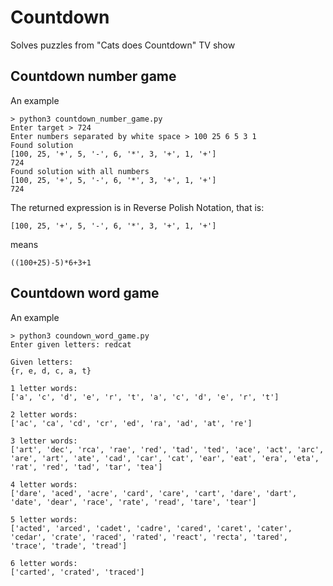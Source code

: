 # Countdown
Solves puzzles from "Cats does Countdown" TV show

## Countdown number game
An example
```
> python3 countdown_number_game.py
Enter target > 724
Enter numbers separated by white space > 100 25 6 5 3 1
Found solution
[100, 25, '+', 5, '-', 6, '*', 3, '+', 1, '+']
724
Found solution with all numbers
[100, 25, '+', 5, '-', 6, '*', 3, '+', 1, '+']
724
```

The returned expression is in Reverse Polish Notation, that is: 
```
[100, 25, '+', 5, '-', 6, '*', 3, '+', 1, '+']
```
means

```
((100+25)-5)*6+3+1
```


## Countdown word game

An example

```
> python3 coundown_word_game.py
Enter given letters: redcat

Given letters:
{r, e, d, c, a, t}

1 letter words:
['a', 'c', 'd', 'e', 'r', 't', 'a', 'c', 'd', 'e', 'r', 't']

2 letter words:
['ac', 'ca', 'cd', 'cr', 'ed', 'ra', 'ad', 'at', 're']

3 letter words:
['art', 'dec', 'rca', 'rae', 'red', 'tad', 'ted', 'ace', 'act', 'arc', 'are', 'art', 'ate', 'cad', 'car', 'cat', 'ear', 'eat', 'era', 'eta', 'rat', 'red', 'tad', 'tar', 'tea']

4 letter words:
['dare', 'aced', 'acre', 'card', 'care', 'cart', 'dare', 'dart', 'date', 'dear', 'race', 'rate', 'read', 'tare', 'tear']

5 letter words:
['acted', 'arced', 'cadet', 'cadre', 'cared', 'caret', 'cater', 'cedar', 'crate', 'raced', 'rated', 'react', 'recta', 'tared', 'trace', 'trade', 'tread']

6 letter words:
['carted', 'crated', 'traced']

```